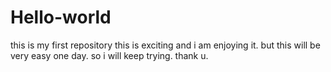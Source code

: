 # Hello-world
this is my first repository
this is exciting and i am enjoying it.
but this will be very easy one day.
so i will keep trying.
thank u.
